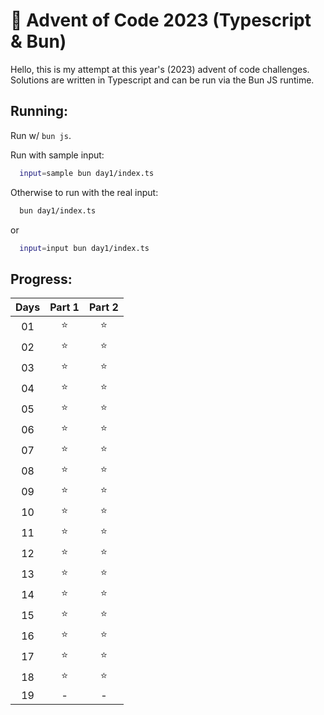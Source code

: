# 🎄 Advent of Code 2023 (Typescript & Bun)

Hello, this is my attempt at this year's (2023) advent of code challenges. Solutions are written in Typescript and can be run via the Bun JS runtime.

## Running:

Run w/ `bun js`.

Run with sample input:

```bash
  input=sample bun day1/index.ts
```

Otherwise to run with the real input:

```bash
  bun day1/index.ts
```

or

```bash
  input=input bun day1/index.ts
```

## Progress:

| Days | Part 1 | Part 2 |
| :--: | :----: | :----: |
|  01  |  ⭐️   |  ⭐️   |
|  02  |  ⭐️   |  ⭐️   |
|  03  |  ⭐️   |  ⭐️   |
|  04  |  ⭐️   |  ⭐️   |
|  05  |  ⭐️   |  ⭐️   |
|  06  |  ⭐️   |  ⭐️   |
|  07  |  ⭐️   |  ⭐️   |
|  08  |  ⭐️   |  ⭐️   |
|  09  |  ⭐️   |  ⭐️   |
|  10  |  ⭐️   |  ⭐️   |
|  11  |  ⭐️   |  ⭐️   |
|  12  |  ⭐️   |  ⭐️   |
|  13  |  ⭐️   |  ⭐️   |
|  14  |  ⭐️   |  ⭐️   |
|  15  |  ⭐️   |  ⭐️   |
|  16  |  ⭐️   |  ⭐️   |
|  17  |  ⭐️   |  ⭐️   |
|  18  |  ⭐️   |  ⭐️   |
|  19  |   -    |   -    |
